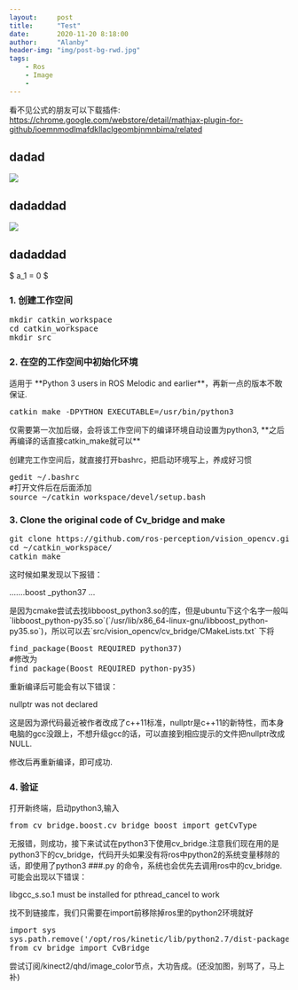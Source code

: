 ```yaml
---
layout:     post
title:      "Test"
date:       2020-11-20 8:18:00
author:     "Alanby"
header-img: "img/post-bg-rwd.jpg"
tags:
    - Ros
    - Image
    - 
---
```



看不见公式的朋友可以下载插件:
https://chrome.google.com/webstore/detail/mathjax-plugin-for-github/ioemnmodlmafdkllaclgeombjnmnbima/related
## dadad

![](http://latex.codecogs.com/gif.latex?\\sigma=\sqrt{\frac{1}{n}{\sum_{k=1}^n(x_i-\bar{x})^2}})

## dadaddad
![](https://latex.codecogs.com/gif.latex?\dpi{400}a_1=0)
 ## dadaddad
 $
 a_1 = 0
 $


<h3>1.  创建工作空间</h3>
<div></div>
<pre class="brush: java; gutter: true">mkdir catkin_workspace
cd catkin_workspace
mkdir src 
</pre>

<h3>2. 在空的工作空间中初始化环境</h3>
<p>适用于 **Python 3 users in ROS Melodic and earlier**，再新一点的版本不敢保证.</p>
<div></div>
<pre class="brush: java; gutter: true">catkin_make -DPYTHON_EXECUTABLE=/usr/bin/python3
</pre>

<p>仅需要第一次加后缀，会将该工作空间下的编译环境自动设置为python3, **之后再编译的话直接catkin_make就可以**</p>
<p>创建完工作空间后，就直接打开bashrc，把启动环境写上，养成好习惯</p>
<div></div>
<pre class="brush: java; gutter: true">gedit ~/.bashrc
#打开文件后在后面添加
source ~/catkin_workspace/devel/setup.bash
</pre>

<h3>3. Clone the original code of Cv_bridge and make</h3>
<pre class="brush: java; gutter: true">git clone https://github.com/ros-perception/vision_opencv.git src/vision_opencv
cd ~/catkin_workspace/
catkin_make
</pre>
<p>这时候如果发现以下报错：</p>
<p>.......boost _python37 ... </p>

<p>是因为cmake尝试去找libboost_python3.so的库，但是ubuntu下这个名字一般叫`libboost_python-py35.so`(`/usr/lib/x86_64-linux-gnu/libboost_python-py35.so`)，所以可以去`src/vision_opencv/cv_bridge/CMakeLists.txt` 下将</p>

<div></div>
<pre class="brush: java; gutter: true">find_package(Boost REQUIRED python37)
#修改为
find_package(Boost REQUIRED python-py35)
</pre>

<p>重新编译后可能会有以下错误：</p>
<p>nullptr was not declared</p>

<p>这是因为源代码最近被作者改成了c++11标准，nullptr是c++11的新特性，而本身电脑的gcc没跟上，不想升级gcc的话，可以直接到相应提示的文件把nullptr改成NULL.

修改后再重新编译，即可成功.</p>

<h3>4. 验证</h3>
<p>打开新终端，启动python3,输入</p>
<div></div>
<pre class="brush: java; gutter: true">from cv_bridge.boost.cv_bridge_boost import getCvType
</pre>
<p>无报错，则成功，接下来试试在python3下使用cv_bridge.注意我们现在用的是python3下的cv_bridge，代码开头如果没有将ros中python2的系统变量移除的话，即使用了python3  ###.py 的命令，系统也会优先去调用ros中的cv_bridge.可能会出现以下错误：</p>

<p>libgcc_s.so.1 must be installed for pthread_cancel to work </p>
<p>找不到链接库，我们只需要在import前移除掉ros里的python2环境就好</p>

<div></div>
<pre class="brush: java; gutter: true">import sys
sys.path.remove('/opt/ros/kinetic/lib/python2.7/dist-packages')
from cv_bridge import CvBridge
</pre>

<p>尝试订阅/kinect2/qhd/image_color节点，大功告成。(还没加图，别骂了，马上补)</p>









